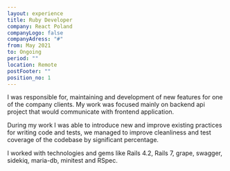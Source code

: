 ```yaml
---
layout: experience
title: Ruby Developer
company: React Poland
companyLogo: false
companyAdress: "#"
from: May 2021
to: Ongoing
period: ""
location: Remote
postFooter: ""
position_no: 1
---
```


I was responsible for, maintaining and development of new features for one of the company clients. My work was focused mainly on backend api project that would communicate with frontend application.

During my work I was able to introduce new and improve existing practices for writing code and tests, we managed to improve cleanliness and test coverage of the codebase by significant percentage.

I worked with technologies and gems like Rails 4.2, Rails 7, grape, swagger, sidekiq, maria-db, minitest and RSpec.




